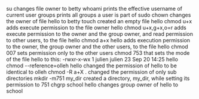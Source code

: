 
su changes file owner to betty
whoami prints the effective username of current user
groups prints all groups a user is part of
sudo chown changes the owner of file hello to betty
touch created an empty file hello
chmod u+x adds execute permission to the file owner hello
chmod u+x,g+x,o=r adds execute permission to the owner and the group owner, and read permission to other users, to the file hello
chmod a+x hello adds execution permission to the owner, the group owner and the other users, to the file hello
chmod 007 sets permission only to the other users
chmod 753 that sets the mode of the file hello to this: -rwxr-x-wx 1 julien julien 23 Sep 20 14:25 hello
chmod --reference=olleh hello changed the permission of hello to be identical to olleh
chmod -R a+X . changed the permission of only sub directories
mkdir -m751 my_dir created a directory, my_dir, while setting its permission to 751
chgrp school hello changes group owner of hello to school

